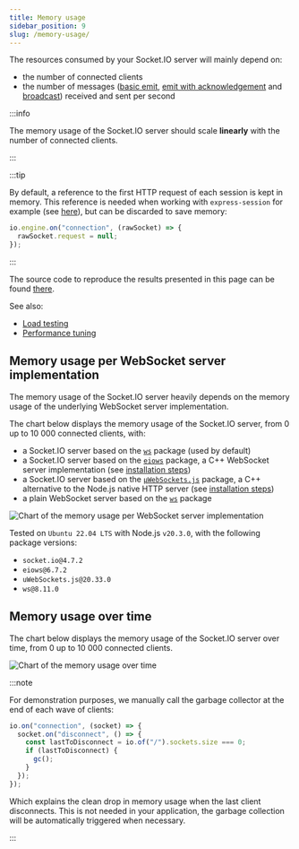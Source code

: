 ```yaml
---
title: Memory usage
sidebar_position: 9
slug: /memory-usage/
---
```


The resources consumed by your Socket.IO server will mainly depend on:

- the number of connected clients
- the number of messages ([basic emit](../04-Events/emitting-events.md#basic-emit), [emit with acknowledgement](../04-Events/emitting-events.md#acknowledgements) and [broadcast](../04-Events/broadcasting-events.md)) received and sent per second

:::info

The memory usage of the Socket.IO server should scale **linearly** with the number of connected clients.

:::

:::tip

By default, a reference to the first HTTP request of each session is kept in memory. This reference is needed when working with `express-session` for example (see [here](/how-to/use-with-express-session)), but can be discarded to save memory:

```js
io.engine.on("connection", (rawSocket) => {
  rawSocket.request = null;
});
```

:::

The source code to reproduce the results presented in this page can be found [there](https://github.com/socketio/socket.io-benchmarks).

See also:

- [Load testing](../06-Advanced/load-testing.md)
- [Performance tuning](../06-Advanced/performance-tuning.md)

## Memory usage per WebSocket server implementation

The memory usage of the Socket.IO server heavily depends on the memory usage of the underlying WebSocket server implementation.

The chart below displays the memory usage of the Socket.IO server, from 0 up to 10 000 connected clients, with:

- a Socket.IO server based on the [`ws`](https://github.com/websockets/ws) package (used by default)
- a Socket.IO server based on the [`eiows`](https://github.com/mmdevries/eiows) package, a C++ WebSocket server implementation (see [installation steps](../02-Server/server-installation.md#other-websocket-server-implementations))
- a Socket.IO server based on the [`µWebSockets.js`](https://github.com/uNetworking/uWebSockets.js) package, a C++ alternative to the Node.js native HTTP server (see [installation steps](../02-Server/server-installation.md#usage-with-uwebsockets))
- a plain WebSocket server based on the [`ws`](https://github.com/websockets/ws) package

![Chart of the memory usage per WebSocket server implementation](/images/memory-usage-per-impl.png?v=2)


Tested on `Ubuntu 22.04 LTS` with Node.js `v20.3.0`, with the following package versions:

- `socket.io@4.7.2`
- `eiows@6.7.2`
- `uWebSockets.js@20.33.0`
- `ws@8.11.0`

## Memory usage over time

The chart below displays the memory usage of the Socket.IO server over time, from 0 up to 10 000 connected clients.

![Chart of the memory usage over time](/images/memory-usage-over-time.png?v=2)

:::note

For demonstration purposes, we manually call the garbage collector at the end of each wave of clients:

```js
io.on("connection", (socket) => {
  socket.on("disconnect", () => {
    const lastToDisconnect = io.of("/").sockets.size === 0;
    if (lastToDisconnect) {
      gc();
    }
  });
});
```

Which explains the clean drop in memory usage when the last client disconnects. This is not needed in your application, the garbage collection will be automatically triggered when necessary.

:::
